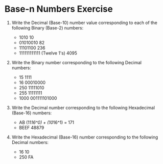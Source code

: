 # Base-n Numbers Exercise
1. Write the Decimal (Base-10) number value corresponding to each of the following Binary (Base-2) numbers:
    * 1010
    10
    * 01010010
    82
    * 11101100
    236
    * 111111111111 (Twelve 1's)
    4095

2. Write the Binary number corresponding to the following Decimal numbers:
    * 15
    1111
    * 16
    00010000
    * 250
    11111010
    * 255
    11111111
    * 1000
    001111101000

3. Write the Decimal number corresponding to the following Hexadecimal (Base-16) numbers:
    * AB
    (11*16^0) + (10*16^1) = 171
    * BEEF
    48879

3. Write the Hexadecimal (Base-16) number corresponding to the following Decimal numbers:
    * 16
    10
    * 250
    FA
    

